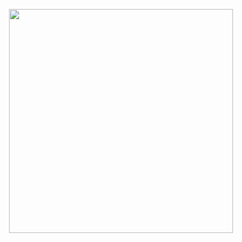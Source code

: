 <p align="center"><img src="https://webmobtuts.com/wp-content/uploads/2019/10/Introducing-Laravel-Service-Container.jpg" width="400"></p>
